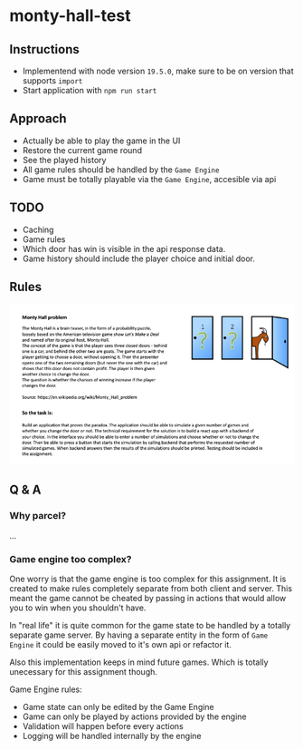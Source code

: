 # monty-hall-test

## Instructions
* Implementend with node version `19.5.0`, make sure to be on version that supports `import`
* Start application with `npm run start`

## Approach
* Actually be able to play the game in the UI
* Restore the current game round
* See the played history
* All game rules should be handled by the `Game Engine`
* Game must be totally playable via the `Game Engine`, accesible via api

## TODO
* Caching
* Game rules
* Which door has win is visible in the api response data.
* Game history should include the player choice and initial door.


## Rules
![Rules](static/rules.png)

## Q & A
### Why parcel?
...

### Game engine too complex?
One worry is that the game engine is too complex for this assignment. It is created to make rules completely separate from both client and server. This meant the game cannot be cheated by passing in actions that would allow you to win when you shouldn't have.

In "real life" it is quite common for the game state to be handled by a totally separate game server. By having a separate entity in the form of `Game Engine` it could be easily moved to it's own api or refactor it.

Also this implementation keeps in mind future games. Which is totally unecessary for this assignment though.

Game Engine rules:
* Game state can only be edited by the Game Engine
* Game can only be played by actions provided by the engine
* Validation will happen before every actions
* Logging will be handled internally by the engine